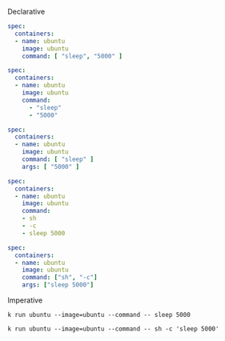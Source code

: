 
Declarative

```yaml
spec:
  containers:
  - name: ubuntu
    image: ubuntu
	command: [ "sleep", "5000" ]
```

```yaml
spec:
  containers:
  - name: ubuntu
    image: ubuntu	
	command:
	  - "sleep"
	  - "5000"
```

```yaml
spec:
  containers:
  - name: ubuntu
    image: ubuntu
	command: [ "sleep" ]
	args: [ "5000" ]
```

```yaml
spec:
  containers:
  - name: ubuntu
    image: ubuntu
    command:
    - sh
    - -c
    - sleep 5000
```

```yaml
spec:
  containers:
  - name: ubuntu
    image: ubuntu
    command: ["sh", "-c"]
    args: ["sleep 5000"]
```

Imperative

`k run ubuntu --image=ubuntu --command -- sleep 5000`

`k run ubuntu --image=ubuntu --command -- sh -c 'sleep 5000'`

